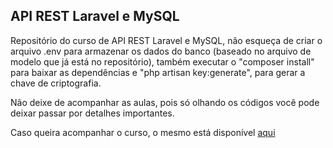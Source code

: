 <h2>API REST Laravel e MySQL</h2>

<p>Repositório do curso de API REST Laravel e MySQL, não esqueça de criar o arquivo .env para armazenar os dados do banco (baseado no arquivo de modelo que já está no repositório), também executar o "composer install" para baixar as dependências e "php artisan key:generate", para gerar a chave de criptografia.</p>
<p>Não deixe de acompanhar as aulas, pois só olhando os códigos você pode deixar passar por detalhes importantes.</p>


<p>Caso queira acompanhar o curso, o mesmo está disponível <a href='https://www.youtube.com/playlist?list=PLssIKrX2yyQHlwU5PIeljNVKl3fuxD-i5'>aqui</a></p>
